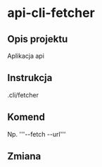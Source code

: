 # api-cli-fetcher
## Opis projektu
Aplikacja api
## Instrukcja 
.cli/fetcher
## Komend
Np. '''--fetch --url'''

## Zmiana
